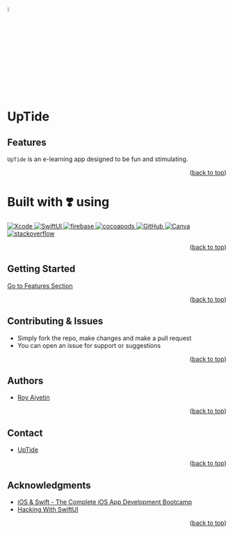 <img src="https://user-images.githubusercontent.com/95645767/166117225-cc1bc2d4-0f20-465c-8255-8c12389f4f7b.png" width=5% height=5%>

# UpTide
## Features
`UpTide` is an e-learning app designed to be fun and stimulating. 

<p align="right">(<a href="#top">back to top</a>)</p>


# Built with :heavy_heart_exclamation: using
<a href="https://developer.apple.com/xcode/" target="_blank"> <img src="https://img.shields.io/badge/Xcode-1882e8?style=for-the-badge&logo=Xcode&logoColor=white" alt="Xcode"/> </a> 
<a href="https://developer.apple.com/xcode/swiftui/" target="_blank"> <img src="https://img.shields.io/badge/SwiftUI-006cbc?style=for-the-badge&logo=Swift&logoColor=white" alt="SwiftUI"/> </a> 
<a href="https://firebase.google.com/" target="_blank"> <img src="https://img.shields.io/badge/firebase-fecc2f?style=for-the-badge&logo=firebase&logoColor=orange" alt="firebase"/> </a> 
<a href="https://cocoapods.org" target="_blank"> <img src="https://img.shields.io/badge/cocoapods-fa2b01?style=for-the-badge&logo=cocoapods&logoColor=white" alt="cocoapods"/> </a>
<a href="https://github.com/" target="_blank"> <img src="https://img.shields.io/badge/GitHub-100000?style=for-the-badge&logo=github&logoColor=white" alt="GitHub"/> 
<a href="https://www.canva.com/features/free-icons/" target="_blank"> <img src="https://img.shields.io/badge/Canva-5d4de3?&style=for-the-badge&logo=Canva&logoColor=white " alt="Canva"/> </a>
<a href="https://stackoverflow.com" target="_blank"> <img src="https://img.shields.io/badge/stackoverflow-f58023?style=for-the-badge&logo=stackoverflow&logoColor=white" alt="stackoverflow"/> </a>


<p align="right">(<a href="#top">back to top</a>)</p>

## Getting Started
[Go to Features Section](#-features)

<p align="right">(<a href="#top">back to top</a>)</p>


## Contributing & Issues
- Simply fork the repo, make changes and make a pull request
- You can open an issue for support or suggestions

<p align="right">(<a href="#top">back to top</a>)</p>

## Authors
- [Roy Aiyetin](https://github.com/RoyNkem)

<p align="right">(<a href="#top">back to top</a>)</p>

## Contact
- [UpTide]()

<p align="right">(<a href="#top">back to top</a>)</p>

## Acknowledgments
- [iOS & Swift - The Complete iOS App Development Bootcamp](https://www.udemy.com/course/ios-13-app-development-bootcamp/)
- [Hacking With SwiftUI](https://www.hackingwithswift.com/100/swiftui)

<p align="right">(<a href="#top">back to top</a>)</p>

